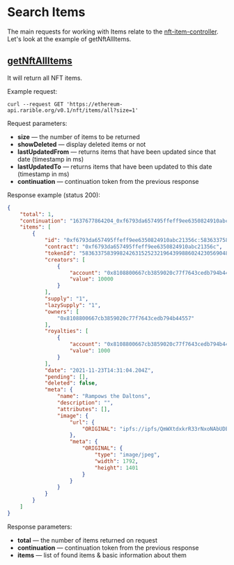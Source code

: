 # Search Items

The main requests for working with Items relate to the [nft-item-controller](https://ethereum-api.rarible.org/v0.1/doc#tag/nft-item-controller). Let's look at the example of getNftAllItems.

## [getNftAllItems](https://ethereum-api.rarible.org/v0.1/doc#operation/getNftAllItems)

It will return all NFT items.

Example request:

```shell
curl --request GET 'https://ethereum-api.rarible.org/v0.1/nft/items/all?size=1'
```

Request parameters:

* **size** — the number of items to be returned
* **showDeleted** — display deleted items or not
* **lastUpdatedFrom** — returns items that have been updated since that date (timestamp in ms)
* **lastUpdatedTo** — returns items that have been updated to this date (timestamp in ms)
* **continuation** — continuation token from the previous response

Response example (status 200):

```json
{
    "total": 1,
    "continuation": "1637677864204_0xf6793da657495ffeff9ee6350824910abc21356c:0x8108800667cb3859020c77f7643cedb794b4455700000000000000000000000e",
    "items": [
        {
            "id": "0xf6793da657495ffeff9ee6350824910abc21356c:58363375839982426315252321964399886024230569048144758096248518895130164330510",
            "contract": "0xf6793da657495ffeff9ee6350824910abc21356c",
            "tokenId": "58363375839982426315252321964399886024230569048144758096248518895130164330510",
            "creators": [
                {
                    "account": "0x8108800667cb3859020c77f7643cedb794b44557",
                    "value": 10000
                }
            ],
            "supply": "1",
            "lazySupply": "1",
            "owners": [
                "0x8108800667cb3859020c77f7643cedb794b44557"
            ],
            "royalties": [
                {
                    "account": "0x8108800667cb3859020c77f7643cedb794b44557",
                    "value": 1000
                }
            ],
            "date": "2021-11-23T14:31:04.204Z",
            "pending": [],
            "deleted": false,
            "meta": {
                "name": "Rampows the Daltons",
                "description": "",
                "attributes": [],
                "image": {
                    "url": {
                        "ORIGINAL": "ipfs://ipfs/QmWXtdxkrR33rNxoNAbUDELsv2YBjajE4nhHGrgwT7UBHQ/image.jpeg"
                    },
                    "meta": {
                        "ORIGINAL": {
                            "type": "image/jpeg",
                            "width": 1792,
                            "height": 1401
                        }
                    }
                }
            }
        }
    ]
}
```

Response parameters:

* **total** — the number of items returned on request
* **continuation** — continuation token from the previous response
* **items** — list of found items & basic information about them
